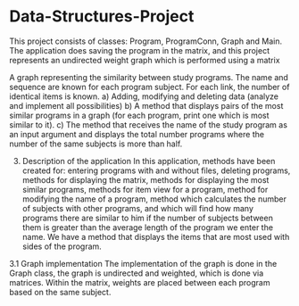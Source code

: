# Data-Structures-Project
This project consists of classes: Program, ProgramConn, Graph and Main. The application does saving the program in the matrix, and this project represents an undirected weight graph which is performed using a matrix

A graph representing the similarity between study programs. The name and sequence are known for each program
subject. For each link, the number of identical items is known.
a) Adding, modifying and deleting data (analyze and implement all possibilities)
b) A method that displays pairs of the most similar programs in a graph (for each program, print one
which is most similar to it).
c) The method that receives the name of the study program as an input argument and displays the total number
programs where the number of the same subjects is more than half.



3. Description of the application
In this application, methods have been created for: entering programs with and without files, deleting
programs, methods for displaying the matrix, methods for displaying the most similar programs, methods for
item view for a program, method for modifying the name of a program, method
which calculates the number of subjects with other programs, and which will find how many programs there are
similar to him if the number of subjects between them is greater than the average length of the program
we enter the name. We have a method that displays the items that are most used with
sides of the program.


3.1 Graph implementation
The implementation of the graph is done in the Graph class, the graph is undirected and weighted, which is done via
matrices. Within the matrix, weights are placed between each program based on the same
subject.
